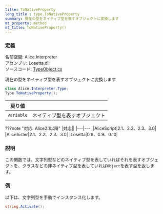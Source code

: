 ```yaml
---
title: ToNativeProperty
long_title : type.ToNativeProperty
summary: 現在の型をネイティブ型を表すオブジェクトに変換します
mt_property: method
mt_title: ToNativeProperty()
---
```


### 定義
名前空間: Alice.Interpreter<br/>
アセンブリ: Losetta.dll<br/>
ソースコード: [TypeObject.cs](https://github.com/WSOFT-Project/Losetta/blob/master/Losetta/Objects/TypeObject.cs)


現在の型をネイティブ型を表すオブジェクトに変換します

```cs title="AliceScript"
class Alice.Interpreter.Type;
Type ToNativeProperty();
```

|戻り値| |
|-|-|
|`variable`|ネイティブ型を表すオブジェクト|

???note "対応: Alice2.1以降"
    |対応||
    |---|---|
    |AliceScript|2.1、2.2、2.3、3.0|
    |AliceSister|2.1、2.2、2.3、3.0|
    |Losetta|0.8、0.9、0.10|

### 説明
この関数では、文字列型などのネイティブ型を表していればそれを表すオブジェクトを、クラスなどの非ネイティブ型を表していれば`Object`を表す型を返します。

### 例
以下は、文字列型を手動でインスタンス化します。

```cs title="AliceScript"
string.Activate();
```
